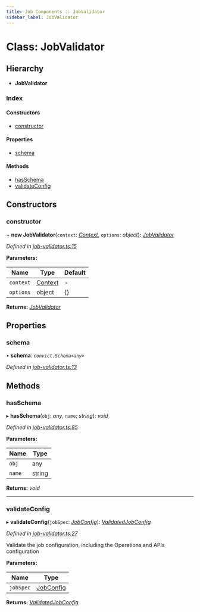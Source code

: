 ```yaml
---
title: Job Components :: JobValidator
sidebar_label: JobValidator
---
```


# Class: JobValidator

## Hierarchy

* **JobValidator**

### Index

#### Constructors

* [constructor](jobvalidator.md#constructor)

#### Properties

* [schema](jobvalidator.md#schema)

#### Methods

* [hasSchema](jobvalidator.md#hasschema)
* [validateConfig](jobvalidator.md#validateconfig)

## Constructors

###  constructor

\+ **new JobValidator**(`context`: *[Context](../interfaces/context.md)*, `options`: *object*): *[JobValidator](jobvalidator.md)*

*Defined in [job-validator.ts:15](https://github.com/terascope/teraslice/blob/e7b0edd3/packages/job-components/src/job-validator.ts#L15)*

**Parameters:**

Name | Type | Default |
------ | ------ | ------ |
`context` | [Context](../interfaces/context.md) | - |
`options` | object |  {} |

**Returns:** *[JobValidator](jobvalidator.md)*

## Properties

###  schema

• **schema**: *`convict.Schema<any>`*

*Defined in [job-validator.ts:13](https://github.com/terascope/teraslice/blob/e7b0edd3/packages/job-components/src/job-validator.ts#L13)*

## Methods

###  hasSchema

▸ **hasSchema**(`obj`: *any*, `name`: *string*): *void*

*Defined in [job-validator.ts:85](https://github.com/terascope/teraslice/blob/e7b0edd3/packages/job-components/src/job-validator.ts#L85)*

**Parameters:**

Name | Type |
------ | ------ |
`obj` | any |
`name` | string |

**Returns:** *void*

___

###  validateConfig

▸ **validateConfig**(`jobSpec`: *[JobConfig](../overview.md#jobconfig)*): *[ValidatedJobConfig](../interfaces/validatedjobconfig.md)*

*Defined in [job-validator.ts:27](https://github.com/terascope/teraslice/blob/e7b0edd3/packages/job-components/src/job-validator.ts#L27)*

Validate the job configuration, including the Operations and APIs configuration

**Parameters:**

Name | Type |
------ | ------ |
`jobSpec` | [JobConfig](../overview.md#jobconfig) |

**Returns:** *[ValidatedJobConfig](../interfaces/validatedjobconfig.md)*
